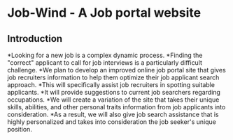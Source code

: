 # Job-Wind - A Job portal website

## Introduction ##

*Looking for a new job is a complex dynamic process.
*Finding the "correct" applicant to call for job interviews is a particularly difficult challenge. 
*We plan to develop an improved online job portal site that gives job recruiters information to help them optimize their job applicant search approach. 
*This will specifically assist job recruiters in spotting suitable applicants. 
*It will provide suggestions to current job searchers regarding occupations. 
*We will create a variation of the site that takes their unique skills, abilities, and other personal traits information from job applicants into consideration. 
*As a result, we will also give job search assistance that is highly personalized and takes into consideration the job seeker's unique position.
